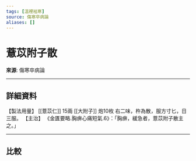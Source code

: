 ```yaml
---
tags: [溫裡袪寒]
source: 傷寒卒病論
aliases: []
---
```


# 薏苡附子散

**來源**: 傷寒卒病論  

---

## 詳細資料
【製法用量】 [[薏苡仁]] 15兩 [[大附子]] 炮10枚
右二味，杵為散，服方寸匕，日三服。
【主治】
《金匱要略.胸痹心痛短氣.6》：「胸痹，緩急者，薏苡附子散主之。」

---

## 比較
